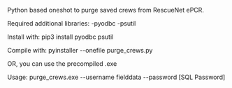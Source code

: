 Python based oneshot to purge saved crews from RescueNet ePCR.

Required additional libraries:
-pyodbc
-psutil

Install with:
pip3 install pyodbc psutil

Compile with:
pyinstaller --onefile purge_crews.py

OR, you can use the precompiled .exe

Usage:
purge_crews.exe --username fielddata --password [SQL Password]
